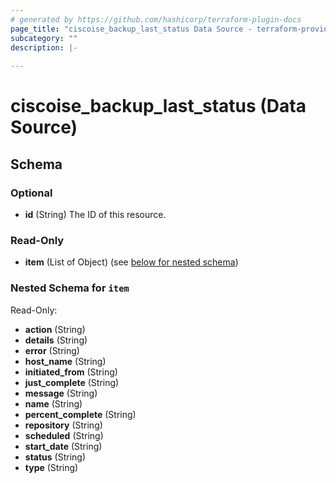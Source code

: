 ```yaml
---
# generated by https://github.com/hashicorp/terraform-plugin-docs
page_title: "ciscoise_backup_last_status Data Source - terraform-provider-ciscoise"
subcategory: ""
description: |-
  
---
```


# ciscoise_backup_last_status (Data Source)





<!-- schema generated by tfplugindocs -->
## Schema

### Optional

- **id** (String) The ID of this resource.

### Read-Only

- **item** (List of Object) (see [below for nested schema](#nestedatt--item))

<a id="nestedatt--item"></a>
### Nested Schema for `item`

Read-Only:

- **action** (String)
- **details** (String)
- **error** (String)
- **host_name** (String)
- **initiated_from** (String)
- **just_complete** (String)
- **message** (String)
- **name** (String)
- **percent_complete** (String)
- **repository** (String)
- **scheduled** (String)
- **start_date** (String)
- **status** (String)
- **type** (String)


